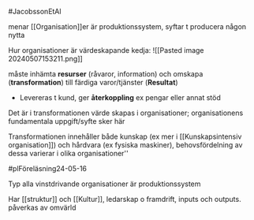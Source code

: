 #JacobssonEtAl 

menar [[Organisation]]er är produktionssystem, syftar t producera någon nytta

Hur organisationer är värdeskapande kedja:
![[Pasted image 20240507153211.png]]

måste inhämta **resurser** (råvaror, information) och omskapa (**transformation**) till färdiga varor/tjänster (**Resultat**)
- Levereras t kund, ger **återkoppling** ex pengar eller annat stöd

Det är i transformationen värde skapas i organisationer; organisationens fundamentala uppgift/syfte sker här

Transformationen innehåller både kunskap (ex mer i [[Kunskapsintensiv organisation]]) och hårdvara (ex fysiska maskiner), behovsfördelning av dessa varierar i olika organisationer''


#plFöreläsning24-05-16

Typ alla vinstdrivande organisationer är produktionssystem

Har [[struktur]] och [[Kultur]], ledarskap o framdrift, inputs och outputs. påverkas av omvärld

